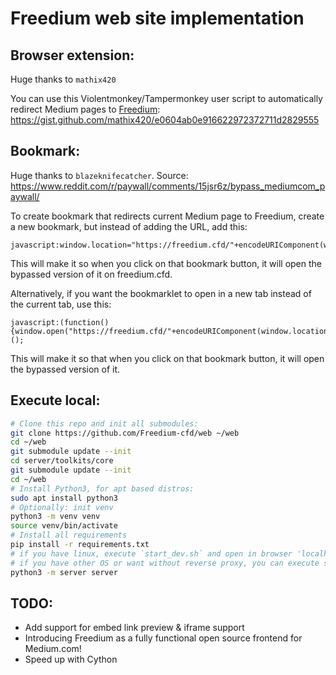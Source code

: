 # Freedium web site implementation

## Browser extension:
Huge thanks to `mathix420`

You can use this Violentmonkey/Tampermonkey user script to automatically redirect Medium pages to [Freedium](https://freedium.cfd/):
https://gist.github.com/mathix420/e0604ab0e916622972372711d2829555

## Bookmark:
Huge thanks to `blazeknifecatcher`. Source: https://www.reddit.com/r/paywall/comments/15jsr6z/bypass_mediumcom_paywall/

To create bookmark that redirects current Medium page to Freedium, create a new bookmark, but instead of adding the URL, add this:

```
javascript:window.location="https://freedium.cfd/"+encodeURIComponent(window.location)
```

This will make it so when you click on that bookmark button, it will open the bypassed version of it on freedium.cfd.

Alternatively, if you want the bookmarklet to open in a new tab instead of the current tab, use this:

```
javascript:(function(){window.open("https://freedium.cfd/"+encodeURIComponent(window.location))})();
```
This will make it so that when you click on that bookmark button, it will open the bypassed version of it.

## Execute local:
```bash
# Clone this repo and init all submodules:
git clone https://github.com/Freedium-cfd/web ~/web
cd ~/web
git submodule update --init
cd server/toolkits/core
git submodule update --init
cd ~/web
# Install Python3, for apt based distros:
sudo apt install python3
# Optionally: init venv
python3 -m venv venv
source venv/bin/activate
# Install all requirements
pip install -r requirements.txt
# if you have linux, execute `start_dev.sh` and open in browser 'localhost:6752'. That will execute Caddy reverse proxy.
# if you have other OS or want without reverse proxy, you can execute server module without reverse proxy and access by address '0.0.0.0:7080':
python3 -m server server
```

## TODO:
 - Add support for embed link preview & iframe support
 - Introducing Freedium as a fully functional open source frontend for Medium.com!
 - Speed up with Cython
